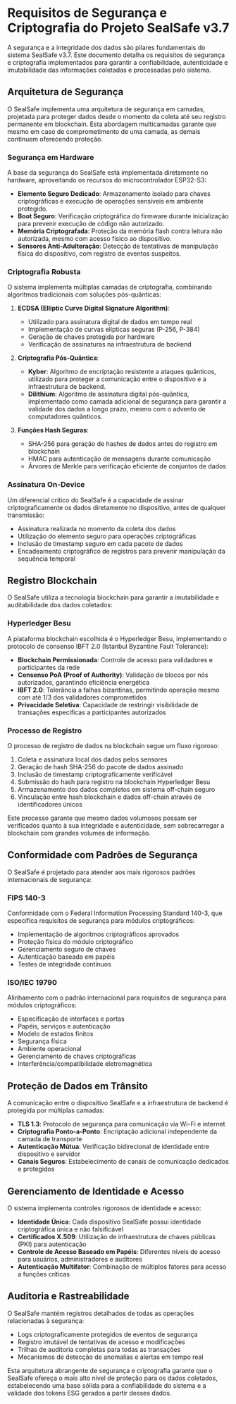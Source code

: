 # Requisitos de Segurança e Criptografia do Projeto SealSafe v3.7

A segurança e a integridade dos dados são pilares fundamentais do sistema SealSafe v3.7. Este documento detalha os requisitos de segurança e criptografia implementados para garantir a confiabilidade, autenticidade e imutabilidade das informações coletadas e processadas pelo sistema.

## Arquitetura de Segurança

O SealSafe implementa uma arquitetura de segurança em camadas, projetada para proteger dados desde o momento da coleta até seu registro permanente em blockchain. Esta abordagem multicamadas garante que mesmo em caso de comprometimento de uma camada, as demais continuem oferecendo proteção.

### Segurança em Hardware

A base da segurança do SealSafe está implementada diretamente no hardware, aproveitando os recursos do microcontrolador ESP32-S3:

- **Elemento Seguro Dedicado**: Armazenamento isolado para chaves criptográficas e execução de operações sensíveis em ambiente protegido.
- **Boot Seguro**: Verificação criptográfica do firmware durante inicialização para prevenir execução de código não autorizado.
- **Memória Criptografada**: Proteção da memória flash contra leitura não autorizada, mesmo com acesso físico ao dispositivo.
- **Sensores Anti-Adulteração**: Detecção de tentativas de manipulação física do dispositivo, com registro de eventos suspeitos.

### Criptografia Robusta

O sistema implementa múltiplas camadas de criptografia, combinando algoritmos tradicionais com soluções pós-quânticas:

1. **ECDSA (Elliptic Curve Digital Signature Algorithm)**:
   - Utilizado para assinatura digital de dados em tempo real
   - Implementação de curvas elípticas seguras (P-256, P-384)
   - Geração de chaves protegida por hardware
   - Verificação de assinaturas na infraestrutura de backend

2. **Criptografia Pós-Quântica**:
   - **Kyber**: Algoritmo de encriptação resistente a ataques quânticos, utilizado para proteger a comunicação entre o dispositivo e a infraestrutura de backend.
   - **Dilithium**: Algoritmo de assinatura digital pós-quântica, implementado como camada adicional de segurança para garantir a validade dos dados a longo prazo, mesmo com o advento de computadores quânticos.

3. **Funções Hash Seguras**:
   - SHA-256 para geração de hashes de dados antes do registro em blockchain
   - HMAC para autenticação de mensagens durante comunicação
   - Árvores de Merkle para verificação eficiente de conjuntos de dados

### Assinatura On-Device

Um diferencial crítico do SealSafe é a capacidade de assinar criptograficamente os dados diretamente no dispositivo, antes de qualquer transmissão:

- Assinatura realizada no momento da coleta dos dados
- Utilização do elemento seguro para operações criptográficas
- Inclusão de timestamp seguro em cada pacote de dados
- Encadeamento criptográfico de registros para prevenir manipulação da sequência temporal

## Registro Blockchain

O SealSafe utiliza a tecnologia blockchain para garantir a imutabilidade e auditabilidade dos dados coletados:

### Hyperledger Besu

A plataforma blockchain escolhida é o Hyperledger Besu, implementando o protocolo de consenso IBFT 2.0 (Istanbul Byzantine Fault Tolerance):

- **Blockchain Permissionada**: Controle de acesso para validadores e participantes da rede
- **Consenso PoA (Proof of Authority)**: Validação de blocos por nós autorizados, garantindo eficiência energética
- **IBFT 2.0**: Tolerância a falhas bizantinas, permitindo operação mesmo com até 1/3 dos validadores comprometidos
- **Privacidade Seletiva**: Capacidade de restringir visibilidade de transações específicas a participantes autorizados

### Processo de Registro

O processo de registro de dados na blockchain segue um fluxo rigoroso:

1. Coleta e assinatura local dos dados pelos sensores
2. Geração de hash SHA-256 do pacote de dados assinado
3. Inclusão de timestamp criptograficamente verificável
4. Submissão do hash para registro na blockchain Hyperledger Besu
5. Armazenamento dos dados completos em sistema off-chain seguro
6. Vinculação entre hash blockchain e dados off-chain através de identificadores únicos

Este processo garante que mesmo dados volumosos possam ser verificados quanto à sua integridade e autenticidade, sem sobrecarregar a blockchain com grandes volumes de informação.

## Conformidade com Padrões de Segurança

O SealSafe é projetado para atender aos mais rigorosos padrões internacionais de segurança:

### FIPS 140-3

Conformidade com o Federal Information Processing Standard 140-3, que especifica requisitos de segurança para módulos criptográficos:

- Implementação de algoritmos criptográficos aprovados
- Proteção física do módulo criptográfico
- Gerenciamento seguro de chaves
- Autenticação baseada em papéis
- Testes de integridade contínuos

### ISO/IEC 19790

Alinhamento com o padrão internacional para requisitos de segurança para módulos criptográficos:

- Especificação de interfaces e portas
- Papéis, serviços e autenticação
- Modelo de estados finitos
- Segurança física
- Ambiente operacional
- Gerenciamento de chaves criptográficas
- Interferência/compatibilidade eletromagnética

## Proteção de Dados em Trânsito

A comunicação entre o dispositivo SealSafe e a infraestrutura de backend é protegida por múltiplas camadas:

- **TLS 1.3**: Protocolo de segurança para comunicação via Wi-Fi e internet
- **Criptografia Ponto-a-Ponto**: Encriptação adicional independente da camada de transporte
- **Autenticação Mútua**: Verificação bidirecional de identidade entre dispositivo e servidor
- **Canais Seguros**: Estabelecimento de canais de comunicação dedicados e protegidos

## Gerenciamento de Identidade e Acesso

O sistema implementa controles rigorosos de identidade e acesso:

- **Identidade Única**: Cada dispositivo SealSafe possui identidade criptográfica única e não falsificável
- **Certificados X.509**: Utilização de infraestrutura de chaves públicas (PKI) para autenticação
- **Controle de Acesso Baseado em Papéis**: Diferentes níveis de acesso para usuários, administradores e auditores
- **Autenticação Multifator**: Combinação de múltiplos fatores para acesso a funções críticas

## Auditoria e Rastreabilidade

O SealSafe mantém registros detalhados de todas as operações relacionadas à segurança:

- Logs criptograficamente protegidos de eventos de segurança
- Registro imutável de tentativas de acesso e modificações
- Trilhas de auditoria completas para todas as transações
- Mecanismos de detecção de anomalias e alertas em tempo real

Esta arquitetura abrangente de segurança e criptografia garante que o SealSafe ofereça o mais alto nível de proteção para os dados coletados, estabelecendo uma base sólida para a confiabilidade do sistema e a validade dos tokens ESG gerados a partir desses dados.
